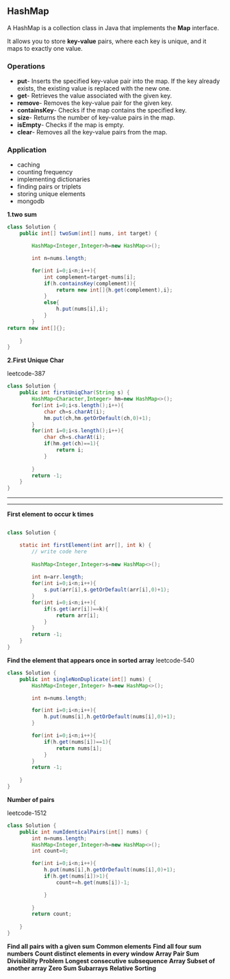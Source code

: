 ## HashMap

A HashMap is a collection class in Java that implements the **Map** interface.

It allows you to store **key-value** pairs, where each key is unique, and it maps to exactly one value.

### Operations

- **put**- Inserts the specified key-value pair into the map. If the key already exists, the existing value is replaced with the new one.
- **get**- Retrieves the value associated with the given key.
- **remove**- Removes the key-value pair for the given key.
- **containsKey**- Checks if the map contains the specified key.
- **size**- Returns the number of key-value pairs in the map.
- **isEmpty**- Checks if the map is empty.
- **clear**- Removes all the key-value pairs from the map.

### Application

- caching
- counting frequency
- implementing dictionaries
- finding pairs or triplets
- storing unique elements
- mongodb

**1.two sum**

```java
class Solution {
    public int[] twoSum(int[] nums, int target) {

        HashMap<Integer,Integer>h=new HashMap<>();

        int n=nums.length;

        for(int i=0;i<n;i++){
            int complement=target-nums[i];
            if(h.containsKey(complement)){
                return new int[]{h.get(complement),i};
            }
            else{
                h.put(nums[i],i);
            }
        }
return new int[]{};
        
    }
}
```

**2.First Unique Char**

leetcode-387

```java
class Solution {
    public int firstUniqChar(String s) {
        HashMap<Character,Integer> hm=new HashMap<>();
        for(int i=0;i<s.length();i++){
            char ch=s.charAt(i);
            hm.put(ch,hm.getOrDefault(ch,0)+1);
        }
        for(int i=0;i<s.length();i++){
            char ch=s.charAt(i);
            if(hm.get(ch)==1){
                return i;
            }
           
        }
        return -1;
    }
}
```

---
---

**First element to occur k times**
```java

class Solution {

    static int firstElement(int arr[], int k) {
        // write code here
        
        HashMap<Integer,Integer>s=new HashMap<>();
        
        int n=arr.length;
        for(int i=0;i<n;i++){
            s.put(arr[i],s.getOrDefault(arr[i],0)+1);
        }
        for(int i=0;i<n;i++){
            if(s.get(arr[i])==k){
                return arr[i];
            }
        }
        return -1;
    }
}
```
**Find the element that appears once in sorted array**
leetcode-540

```java
class Solution {
    public int singleNonDuplicate(int[] nums) {
        HashMap<Integer,Integer> h=new HashMap<>();

        int n=nums.length;

        for(int i=0;i<n;i++){
            h.put(nums[i],h.getOrDefault(nums[i],0)+1);
        }

        for(int i=0;i<n;i++){
            if(h.get(nums[i])==1){
                return nums[i];
            }
        }
        return -1;
        
    }
}
```
**Number of pairs**

leetcode-1512

```java
class Solution {
    public int numIdenticalPairs(int[] nums) {
        int n=nums.length;
        HashMap<Integer,Integer>h=new HashMap<>();
        int count=0;

        for(int i=0;i<n;i++){
            h.put(nums[i],h.getOrDefault(nums[i],0)+1);
            if(h.get(nums[i])>1){
                count+=h.get(nums[i])-1;

            }
            
        }
        return count;
        
    }
}
```
**Find all pairs with a given sum**
**Common elements**
**Find all four sum numbers**
**Count distinct elements in every window**
**Array Pair Sum Divisibility Problem**
**Longest consecutive subsequence**
**Array Subset of another array**
**Zero Sum Subarrays**
**Relative Sorting**
